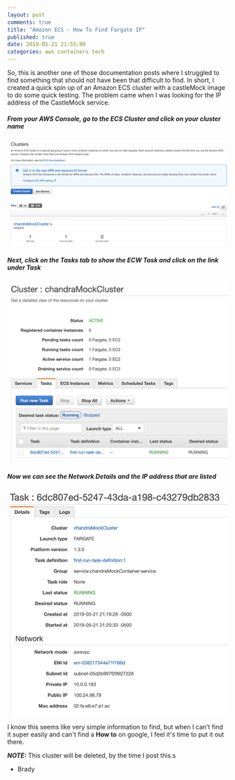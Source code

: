 ```yaml
---
layout: post
comments: true
title: "Amazon ECS - How To Find Fargate IP"
published: true
date: 2019-05-21 21:55:00
categories: aws containers tech 
---
```


So, this is another one of those documentation posts where I struggled to find something that should not have been that difficult to find.  In short, I created a quick spin up of an Amazon ECS cluster with a castleMock image to do some quick testing.  The problem came when I was looking for the IP address of the CastleMock service.

##### From your AWS Console, go to the ECS Cluster and click on your cluster name

![ecsCluster](/images/ecsCluster.png)

##### Next, click on the **Tasks** tab to show the ECW Task and click on the link under **Task**

![ecsTask](/images/ecsTasks.png)

##### Now we can see the Network Details and the IP address that are listed

![ecsDetails](/images/ecsDetails.png)

I know this seems like very simple information to find, but when I can't find it super easily and can't find a **How to** on google, I feel it's time to put it out there.

***NOTE:*** This cluster will be deleted, by the time I post this.s

- Brady